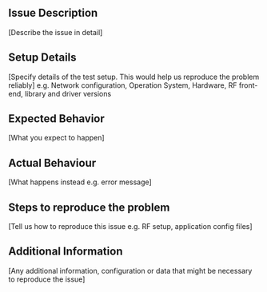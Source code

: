 <!--
Before filing an issue, search for solutions here:
- srsRAN users mailing list (https://lists.srsran.com/mailman/listinfo/srsran-users)
-->

## Issue Description ##
[Describe the issue in detail]

## Setup Details ##
[Specify details of the test setup. This would help us reproduce the problem reliably]
e.g. Network configuration, Operation System, Hardware, RF front-end, library and driver versions

## Expected Behavior ##
[What you expect to happen]

## Actual Behaviour ##
[What happens instead e.g. error message]

## Steps to reproduce the problem ##
[Tell us how to reproduce this issue e.g. RF setup, application config files]

## Additional Information ##
[Any additional information, configuration or data that might be necessary to reproduce the issue]

